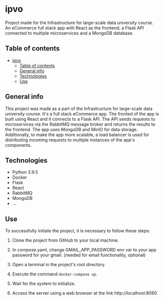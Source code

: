 # ipvo
Project made for the Infrastructure for large-scale data university course. An eCommerce full stack app with React as the frontend, a Flask API connected to multiple microservices and a MongoDB database.
## Table of contents
- [ipvo](#ipvo)
  - [Table of contents](#table-of-contents)
  - [General info](#general-info)
  - [Technologies](#technologies)
  - [Use](#use)
## General info
This project was made as a part of the Infrastructure for large-scale data university course. It's a full stack eCommerce app. The fronted of the app is built using React and it connects to a Flask API. The API sends requests to microservices via the RabbitMQ message broker and returns the results to the frontend. The app uses MongoDB and MinIO for data storage. Additionally, to make the app more scalable, a load balancer is used for distributing incoming requests to multiple instances of the app's components.
## Technologies
* Python 3.9.5
* Docker
* Flask
* React
* RabbitMQ
* MongoDB
* ...
## Use
To successfully initiate the project, it is necessary to follow these steps:
1) Clone the project from GitHub to your local machine.

2) In compose.yaml, change GMAIL_APP_PASSWORD env var to your app password for your gmail. (needed for email functionality, optional)

3) Open a terminal in the project's root directory.

4) Execute the command `docker-compose up`.

5) Wait for the system to initialize.

6) Access the server using a web browser at the link http://localhost:8080.
